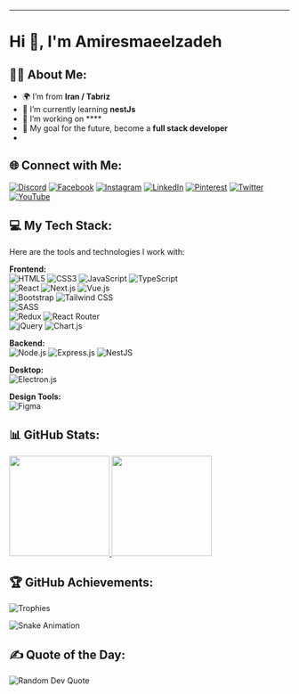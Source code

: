 
---

# Hi 👋, I'm Amiresmaeelzadeh  

## 🙋‍♂️ About Me:  
- 🌍 I’m from **Iran / Tabriz**  
- 🌱 I’m currently learning **nestJs**  
- 💼 I’m working on ****  
- 🎯 My goal for the future, become a **full stack developer**
- 
## 🌐 Connect with Me:  
[![Discord](https://img.shields.io/badge/Discord-%237289DA.svg?logo=discord&logoColor=white)](https://discord.gg/emiroow) 
[![Facebook](https://img.shields.io/badge/Facebook-%231877F2.svg?logo=Facebook&logoColor=white)](https://facebook.com/emiroow) 
[![Instagram](https://img.shields.io/badge/Instagram-%23E4405F.svg?logo=Instagram&logoColor=white)](https://instagram.com/emiroow) 
[![LinkedIn](https://img.shields.io/badge/LinkedIn-%230077B5.svg?logo=linkedin&logoColor=white)](https://linkedin.com/in/aemiroow) 
[![Pinterest](https://img.shields.io/badge/Pinterest-%23E60023.svg?logo=Pinterest&logoColor=white)](https://pinterest.com/emiroow) 
[![Twitter](https://img.shields.io/badge/Twitter-%231DA1F2.svg?logo=Twitter&logoColor=white)](https://twitter.com/aemiroow) 
[![YouTube](https://img.shields.io/badge/YouTube-%23FF0000.svg?logo=YouTube&logoColor=white)](https://youtube.com/c/emiroow)

## 💻 My Tech Stack:  
Here are the tools and technologies I work with:  

**Frontend:**  
![HTML5](https://img.shields.io/badge/HTML5-%23E34F26.svg?style=for-the-badge&logo=html5&logoColor=white) 
![CSS3](https://img.shields.io/badge/CSS3-%231572B6.svg?style=for-the-badge&logo=css3&logoColor=white) 
![JavaScript](https://img.shields.io/badge/JavaScript-%23323330.svg?style=for-the-badge&logo=javascript&logoColor=%23F7DF1E) 
![TypeScript](https://img.shields.io/badge/TypeScript-%23007ACC.svg?style=for-the-badge&logo=typescript&logoColor=white)  
![React](https://img.shields.io/badge/React-%2320232A.svg?style=for-the-badge&logo=react&logoColor=%2361DAFB) 
![Next.js](https://img.shields.io/badge/Next.js-%23000000.svg?style=for-the-badge&logo=nextdotjs&logoColor=white) 
![Vue.js](https://img.shields.io/badge/Vue.js-%2335495E.svg?style=for-the-badge&logo=vuedotjs&logoColor=%234FC08D)  
![Bootstrap](https://img.shields.io/badge/Bootstrap-%23563D7C.svg?style=for-the-badge&logo=bootstrap&logoColor=white) 
![Tailwind CSS](https://img.shields.io/badge/TailwindCSS-%2338B2AC.svg?style=for-the-badge&logo=tailwind-css&logoColor=white)  
![SASS](https://img.shields.io/badge/SASS-%23CC6699.svg?style=for-the-badge&logo=sass&logoColor=white)  
![Redux](https://img.shields.io/badge/Redux-%23593D88.svg?style=for-the-badge&logo=redux&logoColor=white) 
![React Router](https://img.shields.io/badge/React_Router-%23CA4245.svg?style=for-the-badge&logo=react-router&logoColor=white)  
![jQuery](https://img.shields.io/badge/jQuery-%230769AD.svg?style=for-the-badge&logo=jquery&logoColor=white) 
![Chart.js](https://img.shields.io/badge/Chart.js-%23FF6384.svg?style=for-the-badge&logo=chartdotjs&logoColor=white)  

**Backend:**  
![Node.js](https://img.shields.io/badge/Node.js-%23339933.svg?style=for-the-badge&logo=nodedotjs&logoColor=white) 
![Express.js](https://img.shields.io/badge/Express.js-%23000000.svg?style=for-the-badge&logo=express&logoColor=white) 
![NestJS](https://img.shields.io/badge/NestJS-%23E0234E.svg?style=for-the-badge&logo=nestjs&logoColor=white)  

**Desktop:**  
![Electron.js](https://img.shields.io/badge/Electron-%2320232A.svg?style=for-the-badge&logo=electron&logoColor=white) 


**Design Tools:**  
![Figma](https://img.shields.io/badge/Figma-%23F24E1E.svg?style=for-the-badge&logo=figma&logoColor=white)  

## 📊 GitHub Stats:  
<a href="https://github.com/emiroow/github-readme-stats">
  <img height="180em" src="https://github-readme-stats.vercel.app/api?username=emiroow&show_icons=true&theme=radical" />
</a>
<a href="https://github.com/emiroow/github-readme-stats">
  <img height="180em" src="https://github-readme-stats.vercel.app/api/top-langs/?username=emiroow&layout=compact&theme=radical" />
</a>  

## 🏆 GitHub Achievements:  
![Trophies](https://github-profile-trophy.vercel.app/?username=emiroow&theme=radical&margin-w=5)

![Snake Animation](https://github.com/emiroow/emiroow/blob/main/github-contribution-grid-snake.svg)  

## ✍️ Quote of the Day:  
![Random Dev Quote](https://quotes-github-readme.vercel.app/api?type=horizontal&theme=radical)
